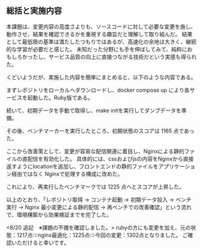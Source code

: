 ## 総括と実施内容
本課題は、変更内容の高度さよりも、ソースコードに対して必要な変更を施し、動作させ、結果を確認できるかを重視する趣旨だと理解して取り組んだ。
結果として最低限の基準は満たしたつもりではあるが、高速化の余地は大きく、継続的な学習が必要だと感じた。
未知だった分野にも手を伸ばしてみて、純粋におもしろかったし、サービス品質の向上に直接つながる技術だという実感も得られた。


くどいようだが、実施した内容を簡単にまとめると、以下のような内容である。


まずレポジトリをローカルへダウンロードし、docker compose up により各サービスを起動した。Ruby版である。

続いて、初期データを手動で取得し、make initを実行してダンプデータを準備。

その後、ベンチマーカーを実行したところ、初期状態のスコアは 1165 点であった。

ここから改善策として、変更が容易な配信関連に着目し、Nginxによる静的ファイルの直配信を有効化した。
具体的には、cssおよびjsの内容をNginxから直接返すようにlocationを追加し、フロントエンドの静的ファイルをアプリケーション経由ではなく Nginxで処理する構成に改めた。

これにより、再実行したベンチマークでは 1225 点へとスコアが上昇した。


以上のとおり、「レポジトリ取得 → コンテナ起動 → 初期データ投入 → ベンチ実行 → Nginx 最小変更による静的配信 → 再ベンチでの改善確認」という流れで、環境構築から効果検証までを完了した。


<8/20 追記　※課題の不備を確認しました。>
rubyの方にも変更を加え、元の状態：1217点⇨nginx最適化：1225点⇨今回の変更：1302点となりました。
ご確認いただけると幸いです。
